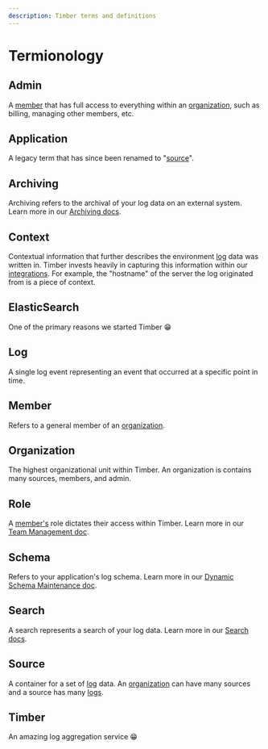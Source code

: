 ```yaml
---
description: Timber terms and definitions
---
```


# Termionology

## Admin

A [member](concepts.md#member) that has full access to everything within an [organization](concepts.md#organization), such as billing, managing other members, etc.

## Application

A legacy term that has since been renamed to "[source](concepts.md#source)".

## Archiving

Archiving refers to the archival of your log data on an external system. Learn more in our [Archiving docs](../usage/archiving.md).

## Context

Contextual information that further describes the environment [log](concepts.md#log) data was written in. Timber invests heavily in capturing this information within our [integrations](../setup/integrations/). For example, the "hostname" of the server the log originated from is a piece of context.

## ElasticSearch

One of the primary reasons we started Timber 😁 

## Log

A single log event representing an event that occurred at a specific point in time.

## Member

Refers to a general member of an [organization](concepts.md#organization).

## Organization

The highest organizational unit within Timber. An organization is contains many sources, members, and admin.

## Role

A [member's](concepts.md#member) role dictates their access within Timber. Learn more in our [Team Management doc](../usage/account-management/team-management.md).

## Schema

Refers to your application's log schema. Learn more in our [Dynamic Schema Maintenance doc](schema-maintenance.md).

## Search

A search represents a search of your log data. Learn more in our [Search docs](../usage/searching.md).

## Source

A container for a set of [log](concepts.md#log) data. An [organization](concepts.md#organization) can have many sources and a source has many [logs](concepts.md#log).

## Timber

An amazing log aggregation service 😁 

